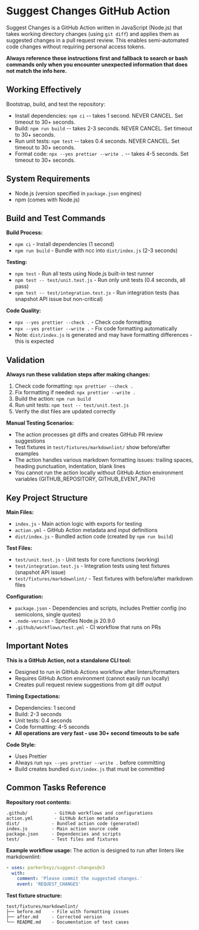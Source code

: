 # Suggest Changes GitHub Action

Suggest Changes is a GitHub Action written in JavaScript (Node.js) that takes working directory changes (using `git diff`) and applies them as suggested changes in a pull request review. This enables semi-automated code changes without requiring personal access tokens.

**Always reference these instructions first and fallback to search or bash commands only when you encounter unexpected information that does not match the info here.**

## Working Effectively

Bootstrap, build, and test the repository:

- Install dependencies: `npm ci` -- takes 1 second. NEVER CANCEL. Set timeout to 30+ seconds.
- Build: `npm run build` -- takes 2-3 seconds. NEVER CANCEL. Set timeout to 30+ seconds.
- Run unit tests: `npm test` -- takes 0.4 seconds. NEVER CANCEL. Set timeout to 30+ seconds.
- Format code: `npx --yes prettier --write .` -- takes 4-5 seconds. Set timeout to 30+ seconds.

## System Requirements

- Node.js (version specified in `package.json` engines)
- npm (comes with Node.js)

## Build and Test Commands

**Build Process:**

- `npm ci` - Install dependencies (1 second)
- `npm run build` - Bundle with ncc into `dist/index.js` (2-3 seconds)

**Testing:**

- `npm test` - Run all tests using Node.js built-in test runner
- `npm test -- test/unit.test.js` - Run only unit tests (0.4 seconds, all pass)
- `npm test -- test/integration.test.js` - Run integration tests (has snapshot API issue but non-critical)

**Code Quality:**

- `npx --yes prettier --check .` - Check code formatting
- `npx --yes prettier --write .` - Fix code formatting automatically
- Note: `dist/index.js` is generated and may have formatting differences - this is expected

## Validation

**Always run these validation steps after making changes:**

1. Check code formatting: `npx prettier --check .`
2. Fix formatting if needed: `npx prettier --write .`
3. Build the action: `npm run build`
4. Run unit tests: `npm test -- test/unit.test.js`
5. Verify the dist files are updated correctly

**Manual Testing Scenarios:**

- The action processes git diffs and creates GitHub PR review suggestions
- Test fixtures in `test/fixtures/markdownlint/` show before/after examples
- The action handles various markdown formatting issues: trailing spaces, heading punctuation, indentation, blank lines
- You cannot run the action locally without GitHub Action environment variables (GITHUB_REPOSITORY, GITHUB_EVENT_PATH)

## Key Project Structure

**Main Files:**

- `index.js` - Main action logic with exports for testing
- `action.yml` - GitHub Action metadata and input definitions
- `dist/index.js` - Bundled action code (created by `npm run build`)

**Test Files:**

- `test/unit.test.js` - Unit tests for core functions (working)
- `test/integration.test.js` - Integration tests using test fixtures (snapshot API issue)
- `test/fixtures/markdownlint/` - Test fixtures with before/after markdown files

**Configuration:**

- `package.json` - Dependencies and scripts, includes Prettier config (no semicolons, single quotes)
- `.node-version` - Specifies Node.js 20.9.0
- `.github/workflows/test.yml` - CI workflow that runs on PRs

## Important Notes

**This is a GitHub Action, not a standalone CLI tool:**

- Designed to run in GitHub Actions workflow after linters/formatters
- Requires GitHub Action environment (cannot easily run locally)
- Creates pull request review suggestions from git diff output

**Timing Expectations:**

- Dependencies: 1 second
- Build: 2-3 seconds
- Unit tests: 0.4 seconds
- Code formatting: 4-5 seconds
- **All operations are very fast - use 30+ second timeouts to be safe**

**Code Style:**

- Uses Prettier
- Always run `npx --yes prettier --write .` before committing
- Build creates bundled `dist/index.js` that must be committed

## Common Tasks Reference

**Repository root contents:**

```
.github/          - GitHub workflows and configurations
action.yml        - GitHub Action metadata
dist/            - Bundled action code (generated)
index.js         - Main action source code
package.json     - Dependencies and scripts
test/            - Test files and fixtures
```

**Example workflow usage:**
The action is designed to run after linters like markdownlint:

```yaml
- uses: parkerbxyz/suggest-changes@v3
  with:
    comment: 'Please commit the suggested changes.'
    event: 'REQUEST_CHANGES'
```

**Test fixture structure:**

```
test/fixtures/markdownlint/
├── before.md    - File with formatting issues
├── after.md     - Corrected version
└── README.md    - Documentation of test cases
```
